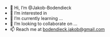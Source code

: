 - 👋 Hi, I’m @Jakob-Bodendieck
- 👀 I’m interested in 
- 🌱 I’m currently learning ...
- 💞️ I’m looking to collaborate on ...
- 📫 Reach me at bodendieck.jakob@gmail.com
